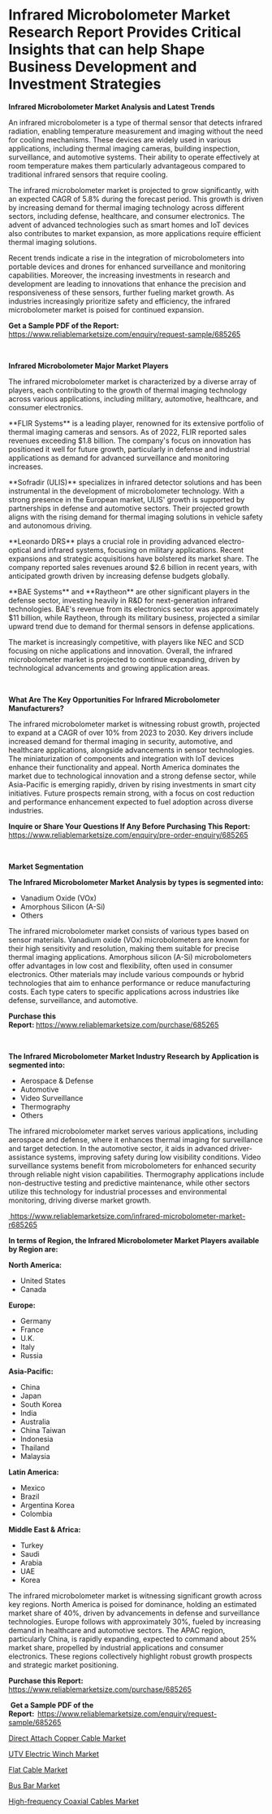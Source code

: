 <p><h1>Infrared Microbolometer Market Research Report Provides Critical Insights that can help Shape Business Development and Investment Strategies</h1></p><p><strong>Infrared Microbolometer Market Analysis and Latest Trends</strong></p>
<p><p>An infrared microbolometer is a type of thermal sensor that detects infrared radiation, enabling temperature measurement and imaging without the need for cooling mechanisms. These devices are widely used in various applications, including thermal imaging cameras, building inspection, surveillance, and automotive systems. Their ability to operate effectively at room temperature makes them particularly advantageous compared to traditional infrared sensors that require cooling.</p><p>The infrared microbolometer market is projected to grow significantly, with an expected CAGR of 5.8% during the forecast period. This growth is driven by increasing demand for thermal imaging technology across different sectors, including defense, healthcare, and consumer electronics. The advent of advanced technologies such as smart homes and IoT devices also contributes to market expansion, as more applications require efficient thermal imaging solutions.</p><p>Recent trends indicate a rise in the integration of microbolometers into portable devices and drones for enhanced surveillance and monitoring capabilities. Moreover, the increasing investments in research and development are leading to innovations that enhance the precision and responsiveness of these sensors, further fueling market growth. As industries increasingly prioritize safety and efficiency, the infrared microbolometer market is poised for continued expansion.</p></p>
<p><strong>Get a Sample PDF of the Report:&nbsp;</strong> <a href="https://www.reliablemarketsize.com/enquiry/request-sample/685265?utm_campaign=1898&utm_medium=2&utm_source=Github&utm_content=ia&utm_term=08012025&utm_id=infrared-microbolometer">https://www.reliablemarketsize.com/enquiry/request-sample/685265</a></p>
<p>&nbsp;</p>
<p><strong>Infrared Microbolometer Major Market Players</strong></p>
<p><p>The infrared microbolometer market is characterized by a diverse array of players, each contributing to the growth of thermal imaging technology across various applications, including military, automotive, healthcare, and consumer electronics.</p><p>**FLIR Systems** is a leading player, renowned for its extensive portfolio of thermal imaging cameras and sensors. As of 2022, FLIR reported sales revenues exceeding $1.8 billion. The company's focus on innovation has positioned it well for future growth, particularly in defense and industrial applications as demand for advanced surveillance and monitoring increases.</p><p>**Sofradir (ULIS)** specializes in infrared detector solutions and has been instrumental in the development of microbolometer technology. With a strong presence in the European market, ULIS' growth is supported by partnerships in defense and automotive sectors. Their projected growth aligns with the rising demand for thermal imaging solutions in vehicle safety and autonomous driving.</p><p>**Leonardo DRS** plays a crucial role in providing advanced electro-optical and infrared systems, focusing on military applications. Recent expansions and strategic acquisitions have bolstered its market share. The company reported sales revenues around $2.6 billion in recent years, with anticipated growth driven by increasing defense budgets globally.</p><p>**BAE Systems** and **Raytheon** are other significant players in the defense sector, investing heavily in R&D for next-generation infrared technologies. BAE's revenue from its electronics sector was approximately $11 billion, while Raytheon, through its military business, projected a similar upward trend due to demand for thermal sensors in defense applications.</p><p>The market is increasingly competitive, with players like NEC and SCD focusing on niche applications and innovation. Overall, the infrared microbolometer market is projected to continue expanding, driven by technological advancements and growing application areas.</p></p>
<p>&nbsp;</p>
<p><strong>What Are The Key Opportunities For Infrared Microbolometer Manufacturers?</strong></p>
<p><p>The infrared microbolometer market is witnessing robust growth, projected to expand at a CAGR of over 10% from 2023 to 2030. Key drivers include increased demand for thermal imaging in security, automotive, and healthcare applications, alongside advancements in sensor technologies. The miniaturization of components and integration with IoT devices enhance their functionality and appeal. North America dominates the market due to technological innovation and a strong defense sector, while Asia-Pacific is emerging rapidly, driven by rising investments in smart city initiatives. Future prospects remain strong, with a focus on cost reduction and performance enhancement expected to fuel adoption across diverse industries.</p></p>
<p><strong>Inquire or Share Your Questions If Any Before Purchasing This Report:</strong> <a href="https://www.reliablemarketsize.com/enquiry/pre-order-enquiry/685265?utm_campaign=1898&utm_medium=2&utm_source=Github&utm_content=ia&utm_term=08012025&utm_id=infrared-microbolometer">https://www.reliablemarketsize.com/enquiry/pre-order-enquiry/685265</a></p>
<p>&nbsp;</p>
<p><strong>Market Segmentation</strong></p>
<p><strong>The Infrared Microbolometer Market Analysis by types is segmented into:</strong></p>
<p><ul><li>Vanadium Oxide (VOx)</li><li>Amorphous Silicon (A-Si)</li><li>Others</li></ul></p>
<p><p>The infrared microbolometer market consists of various types based on sensor materials. Vanadium oxide (VOx) microbolometers are known for their high sensitivity and resolution, making them suitable for precise thermal imaging applications. Amorphous silicon (A-Si) microbolometers offer advantages in low cost and flexibility, often used in consumer electronics. Other materials may include various compounds or hybrid technologies that aim to enhance performance or reduce manufacturing costs. Each type caters to specific applications across industries like defense, surveillance, and automotive.</p></p>
<p><strong>Purchase this Report:&nbsp;</strong><a href="https://www.reliablemarketsize.com/purchase/685265?utm_campaign=1898&utm_medium=2&utm_source=Github&utm_content=ia&utm_term=08012025&utm_id=infrared-microbolometer">https://www.reliablemarketsize.com/purchase/685265</a></p>
<p>&nbsp;</p>
<p><strong>The Infrared Microbolometer Market Industry Research by Application is segmented into:</strong></p>
<p><ul><li>Aerospace & Defense</li><li>Automotive</li><li>Video Surveillance</li><li>Thermography</li><li>Others</li></ul></p>
<p><p>The infrared microbolometer market serves various applications, including aerospace and defense, where it enhances thermal imaging for surveillance and target detection. In the automotive sector, it aids in advanced driver-assistance systems, improving safety during low visibility conditions. Video surveillance systems benefit from microbolometers for enhanced security through reliable night vision capabilities. Thermography applications include non-destructive testing and predictive maintenance, while other sectors utilize this technology for industrial processes and environmental monitoring, driving diverse market growth.</p></p>
<p><a href="https://www.reliablemarketsize.com/infrared-microbolometer-market-r685265?utm_campaign=1898&utm_medium=2&utm_source=Github&utm_content=ia&utm_term=08012025&utm_id=infrared-microbolometer">&nbsp;https://www.reliablemarketsize.com/infrared-microbolometer-market-r685265</a></p>
<p><strong>In terms of Region, the Infrared Microbolometer Market Players available by Region are:</strong></p>
<p>
    <p> <strong> North America: </strong>
        <ul>
            <li>United States</li>
            <li>Canada</li>
        </ul>
        </p> 
    <p> <strong> Europe: </strong>
        <ul>
            <li>Germany</li>
            <li>France</li>
            <li>U.K.</li>
            <li>Italy</li>
            <li>Russia</li>
        </ul>
        </p> 
    <p> <strong> Asia-Pacific: </strong>
        <ul>
            <li>China</li>
            <li>Japan</li>
            <li>South Korea</li>
            <li>India</li>
            <li>Australia</li>
            <li>China Taiwan</li>
            <li>Indonesia</li>
            <li>Thailand</li>
            <li>Malaysia</li>
        </ul>
        </p> 
    <p> <strong> Latin America: </strong>
        <ul>
            <li>Mexico</li>
            <li>Brazil</li>
            <li>Argentina Korea</li>
            <li>Colombia</li>
        </ul>
        </p> 
    <p> <strong> Middle East & Africa: </strong>
        <ul>
            <li>Turkey</li>
            <li>Saudi</li>
            <li>Arabia</li>
            <li>UAE</li>
            <li>Korea</li>
        </ul>
    </p>
    </p>
<p><p>The infrared microbolometer market is witnessing significant growth across key regions. North America is poised for dominance, holding an estimated market share of 40%, driven by advancements in defense and surveillance technologies. Europe follows with approximately 30%, fueled by increasing demand in healthcare and automotive sectors. The APAC region, particularly China, is rapidly expanding, expected to command about 25% market share, propelled by industrial applications and consumer electronics. These regions collectively highlight robust growth prospects and strategic market positioning.</p></p>
<p><strong>Purchase this Report: </strong><a href="https://www.reliablemarketsize.com/purchase/685265?utm_campaign=1898&utm_medium=2&utm_source=Github&utm_content=ia&utm_term=08012025&utm_id=infrared-microbolometer">https://www.reliablemarketsize.com/purchase/685265</a></p>
<p>&nbsp;<strong>Get a Sample PDF of the Report:&nbsp;&nbsp;</strong><a href="https://www.reliablemarketsize.com/enquiry/request-sample/685265?utm_campaign=1898&utm_medium=2&utm_source=Github&utm_content=ia&utm_term=08012025&utm_id=infrared-microbolometer">https://www.reliablemarketsize.com/enquiry/request-sample/685265</a></p>
<p><strong></strong></p>
<p><p><a href="https://www.linkedin.com/pulse/top-factors-boosting-direct-attach-copper-cable-market-growth-xdusf?utm_campaign=1898&utm_medium=2&utm_source=Github&utm_content=ia&utm_term=08012025&utm_id=infrared-microbolometer">Direct Attach Copper Cable Market</a></p><p><a href="https://github.com/Chiragrp22/Market-Research-Report-List-6/blob/main/utv-electric-winch-market.md?utm_campaign=1898&utm_medium=2&utm_source=Github&utm_content=ia&utm_term=08012025&utm_id=infrared-microbolometer">UTV Electric Winch Market</a></p><p><a href="https://www.linkedin.com/pulse/flat-cable-market-research-report-business-insights-projected-p3xoe?utm_campaign=1898&utm_medium=2&utm_source=Github&utm_content=ia&utm_term=08012025&utm_id=infrared-microbolometer">Flat Cable Market</a></p><p><a href="https://www.linkedin.com/pulse/top-reasons-behind-bus-bar-market-growth-10-cagr-from-2025-2032-fptue?utm_campaign=1898&utm_medium=2&utm_source=Github&utm_content=ia&utm_term=08012025&utm_id=infrared-microbolometer">Bus Bar Market</a></p><p><a href="https://www.linkedin.com/pulse/forecasting-future-in-depth-analysis-high-frequency-coaxial-cables-pjrne?utm_campaign=1898&utm_medium=2&utm_source=Github&utm_content=ia&utm_term=08012025&utm_id=infrared-microbolometer">High-frequency Coaxial Cables Market</a></p></p>